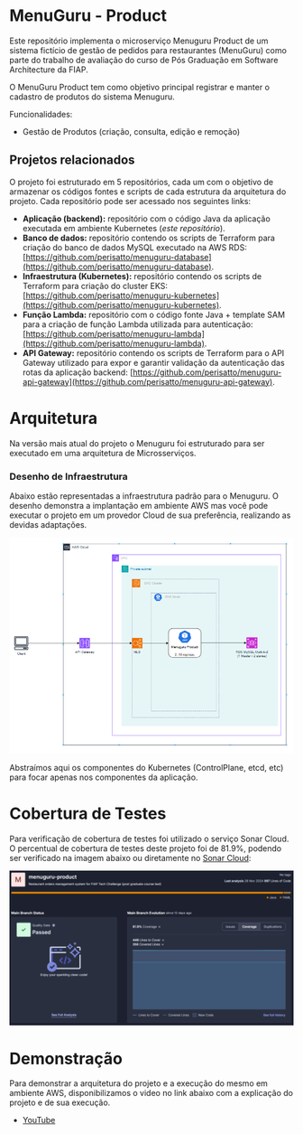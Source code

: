
# MenuGuru - Product

Este repositório implementa o microserviço Menuguru Product de um sistema fictício de gestão de pedidos para restaurantes (MenuGuru) como parte do trabalho de avaliação do curso de Pós Graduação em Software Architecture da FIAP.

O MenuGuru Product tem como objetivo principal registrar e manter o cadastro de produtos do sistema Menuguru.

Funcionalidades:
* Gestão de Produtos (criação, consulta, edição e remoção)

## Projetos relacionados

O projeto foi estruturado em 5 repositórios, cada um com o objetivo de armazenar os códigos fontes e scripts de cada estrutura da arquitetura do projeto. Cada repositório pode ser acessado nos seguintes links:
* **Aplicação (backend):** repositório com o código Java da aplicação executada em ambiente Kubernetes (*este repositório*).
* **Banco de dados:** repositório contendo os scripts de Terraform para criação do banco de dados MySQL executado na AWS RDS: [https://github.com/perisatto/menuguru-database](https://github.com/perisatto/menuguru-database).
* **Infraestrutura (Kubernetes):** repositório contendo os scripts de Terraform para criação do cluster EKS: [https://github.com/perisatto/menuguru-kubernetes](https://github.com/perisatto/menuguru-kubernetes).
* **Função Lambda:** repositório com o código fonte Java + template SAM para a criação de função Lambda utilizada para autenticação: [https://github.com/perisatto/menuguru-lambda](https://github.com/perisatto/menuguru-lambda).
* **API Gateway:** repositório contendo os scripts de Terraform para o API Gateway utilizado para expor e garantir validação da autenticação das rotas da aplicação backend: [https://github.com/perisatto/menuguru-api-gateway](https://github.com/perisatto/menuguru-api-gateway).


# Arquitetura

Na versão mais atual do projeto o Menuguru foi estruturado para ser executado em uma arquitetura de Microsserviços. 

### Desenho de Infraestrutura

Abaixo estão representadas a infraestrutura padrão para o Menuguru. O desenho demonstra a implantação em ambiente AWS mas você pode executar o projeto em um provedor Cloud de sua preferência, realizando as devidas adaptações.

![Desenho de Infraestrutura](/images/DIF_AWS.png)

Abstraímos aqui os componentes do Kubernetes (ControlPlane, etcd, etc) para focar apenas nos componentes da aplicação.


# Cobertura de Testes

Para verificação de cobertura de testes foi utilizado o serviço Sonar Cloud. O percentual de cobertura de testes deste projeto foi de 81.9%, podendo ser verificado na imagem abaixo ou diretamente no [Sonar Cloud](https://sonarcloud.io/project/overview?id=perisatto_menuguru-product):

![SonarCloud - Cobertura de Testes](/images/Cobertura.png)


# Demonstração

Para demonstrar a arquitetura do projeto e a execução do mesmo em ambiente AWS, disponibilizamos o video no link abaixo com a explicação do projeto e de sua execução.

* [YouTube](https://youtu.be/eIuvyBvLPls)
